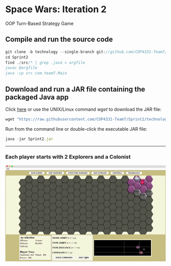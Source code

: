 # Space Wars: Iteration 2
OOP Turn-Based Strategy Game

<!--[Iteration 1 requirements](demo/Iteration1_Requirements.pdf)-->

## Compile and run the source code

```javascript
git clone -b technology --single-branch git://github.com/COP4331-Team7/Sprint2
cd Sprint2
find ./src/* | grep .java > argfile
javac @argfile
java -cp src com.team7.Main
```

## Download and run a JAR file containing the packaged Java app
Click [here](Sprint1.jar) or use the UNIX/Linux command *wget* to download the JAR file:
 
```javascript
wget "https://raw.githubusercontent.com/COP4331-Team7/Sprint2/technology/Sprint2.jar" -O Sprint2.jar 
```

Run from the command line or double-click the executable JAR file:
```javascript
java -jar Sprint2.jar 
```

***


### Each player starts with 2 Explorers and a Colonist




![alt tag](demo/prospect_fast.gif)

<!--

### Each player starts with 2 Explorers and 1 Colonist

-->

<!--
![alt tag](demo/makeBaseSlow.gif)

-->
